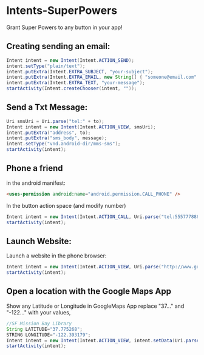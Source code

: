 # Intents-SuperPowers
Grant Super Powers to any button in your app!

## Creating sending an email:

```java
Intent intent = new Intent(Intent.ACTION_SEND);
intent.setType("plain/text");
intent.putExtra(Intent.EXTRA_SUBJECT, "your-subject");
intent.putExtra(Intent.EXTRA_EMAIL, new String[] { "someone@email.com" });
intent.putExtra(Intent.EXTRA_TEXT, "your-message");
startActivity(Intent.createChooser(intent, ""));
```

## Send a Txt Message:

```java
Uri smsUri = Uri.parse("tel:" + to);
Intent intent = new Intent(Intent.ACTION_VIEW, smsUri);
intent.putExtra("address", to);
intent.putExtra("sms_body", message);
intent.setType("vnd.android-dir/mms-sms");
startActivity(intent);
```

## Phone a friend

in the android manifest:

```html
<uses-permission android:name="android.permission.CALL_PHONE" />
```

In the button action space (and modify number)
```java
Intent intent = new Intent(Intent.ACTION_CALL, Uri.parse("tel:5557778888"));//area code and number, no spaces
startActivity(intent);
```

## Launch Website:

Launch a website in the phone browser:

```java
Intent intent = new Intent(Intent.ACTION_VIEW, Uri.parse("http://www.google.com"));
startActivity(intent);
```
## Open a location with the Google Maps App
 
Show any Latitude or Longitude in GoogleMaps App replace "37..." and "-122..." with your values,

```java
//SF Mission Bay Library
String LATITUDE="37.775268";
STRING LONGITUDE="-122.393179";
Intent intent = new Intent(Intent.ACTION_VIEW, intent.setData(Uri.parse("geo:" + LATITUDE + "," + LONGITUDE) );
startActivity(intent);
```


